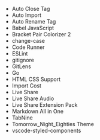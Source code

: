 * Auto Close Tag
* Auto Import
* Auto Rename Tag
* Babel JavaScript
* Bracket Pair Colorizer 2
* change-case
* Code Runner
* ESLint
* gitignore
* GitLens
* Go
* HTML CSS Support
* Import Cost
* Live Share
* Live Share Audio
* Live Share Extension Pack
* Markdown All in One
* TabNine
* Tomorrow_Night_Eighties Theme
* vscode-styled-components
